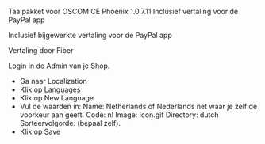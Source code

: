 Taalpakket voor OSCOM CE Phoenix 1.0.7.11
Inclusief vertaling voor de PayPal app

Inclusief bijgewerkte vertaling voor de PayPal app

Vertaling door Fiber

Login in de Admin van je Shop.
- Ga naar Localization 
- Klik op Languages
- Klik op New Language
- Vul de waarden in:
  Name: Netherlands of Nederlands net waar je zelf de voorkeur aan geeft.
  Code: nl
  Image: icon.gif
  Directory: dutch
  Sorteervolgorde: (bepaal zelf).
- Klik op Save
